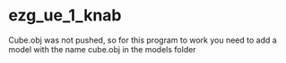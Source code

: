 # ezg_ue_1_knab
Cube.obj was not pushed, so for this program to work you need to add a model with the name cube.obj in the models folder
